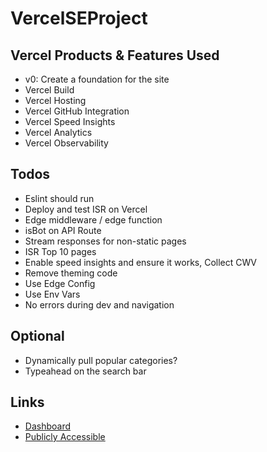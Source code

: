 # VercelSEProject
 
## Vercel Products & Features Used
- v0: Create a foundation for the site
- Vercel Build
- Vercel Hosting
- Vercel GitHub Integration
- Vercel Speed Insights
- Vercel Analytics
- Vercel Observability

## Todos
- Eslint should run
- Deploy and test ISR on Vercel
- Edge middleware / edge function
- isBot on API Route
- Stream responses for non-static pages
- ISR Top 10 pages
- Enable speed insights and ensure it works, Collect CWV
- Remove theming code
- Use Edge Config
- Use Env Vars
- No errors during dev and navigation

## Optional
- Dynamically pull popular categories?
- Typeahead on the search bar

## Links
- [Dashboard](https://vercel.com/rawwebdesigns-projects/vercel-se-project)
- [Publicly Accessible](https://vercel-se-project.vercel.app/)